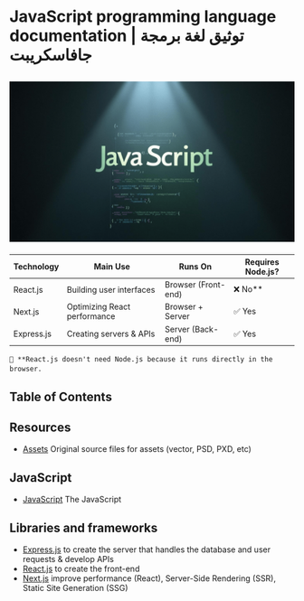 # JavaScript programming language documentation | توثيق لغة برمجة جافاسكريبت

## ![javascript - 2025](/assets/images/JavaScript(75)-1.png)

|  Technology | Main Use | Runs On | Requires Node.js? |
|-------------|----------|---------|-------------------|
|React.js	|Building user interfaces |Browser (Front-end)|	❌ No**|
|Next.js	|Optimizing React performance |	Browser + Server |	✅ Yes |
|Express.js |	Creating servers & APIs	|Server (Back-end)	|✅ Yes

`📌 **React.js doesn't need Node.js because it runs directly in the browser.`

## Table of Contents

## Resources

* [Assets](./assets) Original source files for assets (vector, PSD, PXD, etc)

## JavaScript

* [JavaScript](./JavaScript) The JavaScript

## Libraries and frameworks

* [Express.js](./Express.js) to create the server that handles the database and user requests & develop APIs
* [React.js](./React.js) to create the front-end
* [Next.js](./Next.js) improve performance (React), Server-Side Rendering (SSR), Static Site Generation (SSG)
